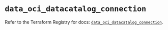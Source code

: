 # `data_oci_datacatalog_connection`

Refer to the Terraform Registry for docs: [`data_oci_datacatalog_connection`](https://registry.terraform.io/providers/oracle/oci/7.19.0/docs/data-sources/datacatalog_connection).
